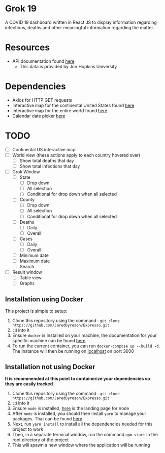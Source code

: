 # Grok 19

A COVID 19 dashboard written in React JS to display information regarding infections, deaths and other meaningful information regarding the matter.

# Resources 

- API documentation found [here](https://documenter.getpostman.com/view/1678623/SzfDx54T?version=latest)
    * This data is provided by Jon Hopkins University

# Dependencies
- Axios for HTTP GET requests
- Interactive map for the continental United States found [here](https://www.npmjs.com/package/react-usa-map)
- Interactive map for the entire world found [here](https://www.react-simple-maps.io/docs/getting-started/)
- Calendar date picker [here](https://github.com/stephy/CalendarPicker)

# TODO

- [ ] Continental US interactive map
- [ ] World view (these actions apply to each country hovered over)
    - [ ] Show total deaths that day
    - [ ] Show total infections that day
- [ ] Grok Window
    - [ ] State
        - [ ] Drop down
        - [ ] All selection
        - [ ] Conditional for drop down when all selected
    - [ ] County
        - [ ] Drop down
        - [ ] All selection
        - [ ] Conditional for drop down when all selected
    - [ ] Deaths
        - [ ] Daily
        - [ ] Overall
    - [ ] Cases
        - [ ] Daily
        - [ ] Overall
    - [ ] Minimum date
    - [ ] Maximum date
    - [ ] Search
- [ ] Result window 
    - [ ] Table view
    - [ ] Graphs

## Installation using Docker

This project is simple to setup:

1. Clone this repository using the command : `git clone https://github.com/JaredDyreson/Expresso.git`
2. `cd` into it
3. Ensure `docker` is installed on your machine, the documentation for your specific machine can be found [here](https://docs.docker.com/get-docker/)
4. To run the current container, you can run `docker-compose up --build -d`. The instance will then be running on [localhost](http://localhost:3000) on port 3000


## Installation not using Docker

**It is recommended at this point to containerize your dependencies so they are easily tracked**

1. Clone this repository using the command : `git clone https://github.com/JaredDyreson/Expresso.git`
2. `cd` into it
3. Ensure `node` is installed, [here](https://nodejs.org/en/) is the landing page for node
4. After `node` is installed, you should then install `yarn` to manage your packages. That can be found [here](https://classic.yarnpkg.com/lang/en/docs/install/#debian-stable)
5. Next, run `yarn install` to install all the dependencies needed for this project to work
6. Then, in a separate terminal window, run the command `npm start` in the root directory of the project
7. This will spawn a new window where the application will be running

